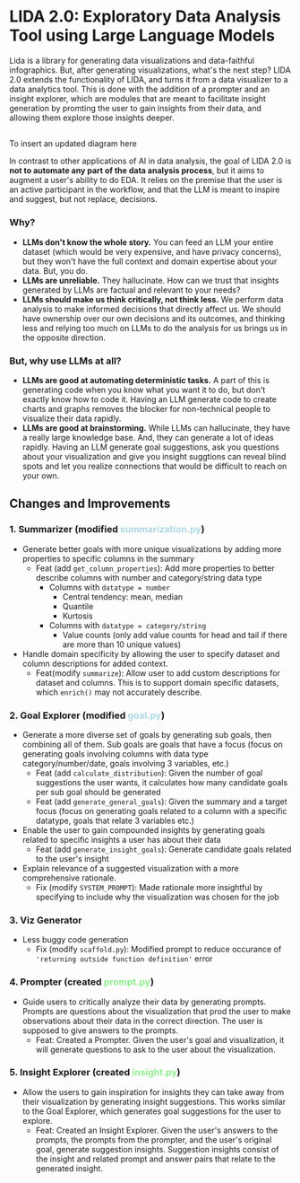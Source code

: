 # LIDA 2.0: Exploratory Data Analysis Tool using Large Language Models

Lida is a library for generating data visualizations and data-faithful infographics. But, after generating visualizations, what's the next step? LIDA 2.0 extends the functionality of LIDA, and turns it from a data visualizer to a data analytics tool. This is done with the addition of a prompter and an insight explorer, which are modules that are meant to facilitate insight generation by promting the user to gain insights from their data, and allowing them explore those insights deeper.

## 
To insert an updated diagram here

In contrast to other applications of AI in data analysis, the goal of LIDA 2.0 is **not to automate any part of the data analysis process**, but it aims to augment a user's ability to do EDA. It relies on the premise that the user is an active participant in the workflow, and that the LLM is meant to inspire and suggest, but not replace, decisions.

### Why?
- **LLMs don't know the whole story.** You can feed an LLM your entire dataset (which would be very expensive, and have privacy concerns), but they won't have the full context and domain expertise about your data. But, you do.
- **LLMs are unreliable.** They hallucinate. How can we trust that insights generated by LLMs are factual and relevant to your needs?
- **LLMs should make us think critically, not think less.** We perform data analysis to make informed decisions that directly affect us. We should have ownership over our own decisions and its outcomes, and thinking less and relying too much on LLMs to do the analysis for us brings us in the opposite direction.

### But, why use LLMs at all?
- **LLMs are good at automating deterministic tasks.** A part of this is generating code when you know what you want it to do, but don't exactly know how to code it. Having an LLM generate code to create charts and graphs removes the blocker for non-technical people to visualize their data rapidly.
- **LLMs are good at brainstorming.** While LLMs can hallucinate, they have a really large knowledge base. And, they can generate a lot of ideas rapidly. Having an LLM generate goal suggestions, ask you questions about your visualization and give you insight suggtions can reveal blind spots and let you realize connections that would be difficult to reach on your own.

## Changes and Improvements

### 1. Summarizer (modified <span style="color:lightblue">summarization.py</span>)
- Generate better goals with more unique visualizations by adding more properties to specific columns in the summary
    - Feat (add `get_column_properties`): Add more properties to better describe columns with number and category/string data type
	    - Columns with `datatype = number`
		    - Central tendency: mean, median
		    - Quantile
		    - Kurtosis 
	    - Columns with `datatype = category/string`
		    - Value counts (only add value counts for head and tail if there are more than 10 unique values)
- Handle domain specificity by allowing the user to specify dataset and column descriptions for added context.
    - Feat(modify `summarize`): Allow user to add custom descriptions for dataset and columns. This is to support domain specific datasets, which `enrich()` may not accurately describe.

### 2. Goal Explorer (modified <span style="color:lightblue">goal.py</span>)
- Generate a more diverse set of goals by generating sub goals, then combining all of them. Sub goals are goals that have a focus (focus on generating goals involving columns with data type category/number/date, goals involving 3 variables, etc.)
    - Feat (add `calculate_distribution`): Given the number of goal suggestions the user wants, it calculates how many candidate goals per sub goal should be generated
    - Feat (add `generate_general_goals`): Given the summary and a target focus (focus on generating goals related to a column with a specific datatype, goals that relate 3 variables etc.)
- Enable the user to gain compounded insights by generating goals related to specific insights a user has about their data 
    - Feat (add `generate_insight_goals`): Generate candidate goals related to the user's insight
- Explain relevance of a suggested visualization with a more comprehensive rationale.
    - Fix (modify `SYSTEM_PROMPT`): Made rationale more insightful by specifying to include why the visualization was chosen for the job 

### 3. Viz Generator
- Less buggy code generation 
    - Fix (modify `scaffold.py`): Modified prompt to reduce occurance of `'returning outside function definition'` error 

### 4. Prompter (created <span style="color:lightgreen">prompt.py</span>)
- Guide users to critically analyze their data by generating prompts. Prompts are questions about the visualization that prod the user to make observations about their data in the correct direction. The user is supposed to give answers to the prompts.
    - Feat: Created a Prompter. Given the user's goal and visualization, it will generate questions to ask to the user about the visualization. 

### 5. Insight Explorer (created <span style="color:lightgreen">insight.py</span>)
- Allow the users to gain inspiration for insights they can take away from their visualization by generating insight suggestions. This works similar to the Goal Explorer, which generates goal suggestions for the user to explore. 
    - Feat: Created an Insight Explorer. Given the user's answers to the prompts, the prompts from the prompter, and the user's original goal, generate suggestion insights. Suggestion insights consist of the insight and related prompt and answer pairs that relate to the generated insight.